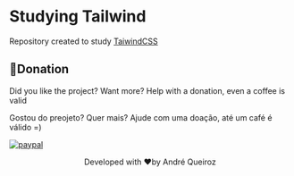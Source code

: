 # Studying Tailwind

 Repository created to study [TaiwindCSS](https://tailwindcss.com)
 
 
 ## 🤑Donation

Did you like the project? Want more? Help with a donation, even a coffee is valid

Gostou do preojeto? Quer mais? Ajude com uma doação, até um café é válido =)

[![paypal](https://www.paypalobjects.com/pt_BR/BR/i/btn/btn_donateCC_LG.gif)](https://www.paypal.com/cgi-bin/webscr?cmd=_s-xclick&hosted_button_id=BB4E5XX7WQBNA)
 
<p align="center">Developed with ❤️by André Queiroz</p>

